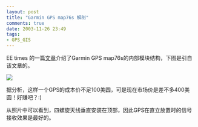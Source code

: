 ```yaml
---
layout: post
title: "Garmin GPS map76s 解剖"
comments: true
date: 2003-11-26 23:49
tags:
- GPS_GIS
---
```

EE times 的一篇[文章](http://www.eet.com/sys/uth/OEG20020710S0026)介绍了Garmin GPS map76s的内部模块结构，下图是引自该文章的。

![](http://img.cmpnet.com/eet/news/02/July/UTH1226.gif)

据分析，这样一个GPS的成本价不足100美圆，可是现在市场价是差不多400美圆！好赚吧？:)

从照片中可以看到，四螺旋天线垂直安装在顶部，因此GPS在直立放置时的信号接收效果是最好的。
